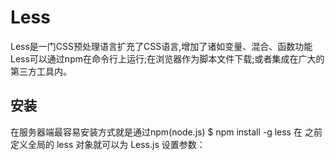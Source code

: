 # Less #
Less是一门CSS预处理语言扩充了CSS语言,增加了诸如变量、混合、函数功能
Less可以通过npm在命令行上运行;在浏览器作为脚本文件下载;或者集成在广大的第三方工具内。

## 安装 ##
在服务器端最容易安装方式就是通过npm(node.js)
$ npm install -g less
在 <script src="less.js"></script> 之前 定义全局的 less 对象就可以为 Less.js 设置参数：